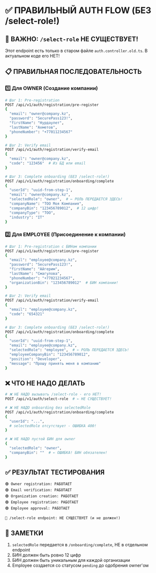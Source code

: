 # ✅ ПРАВИЛЬНЫЙ AUTH FLOW (БЕЗ /select-role!)

## 🎯 ВАЖНО: `/select-role` НЕ СУЩЕСТВУЕТ!

Этот endpoint есть только в старом файле `auth.controller.old.ts`. В актуальном коде его НЕТ!

## 📋 ПРАВИЛЬНАЯ ПОСЛЕДОВАТЕЛЬНОСТЬ

### 1️⃣ Для OWNER (Создание компании)

```bash
# Шаг 1: Pre-registration
POST /api/v1/auth/registration/pre-register
{
  "email": "owner@company.kz",
  "password": "SecurePass123!",
  "firstName": "Нурдаулет",
  "lastName": "Ахметов",
  "phoneNumber": "+77011234567"
}

# Шаг 2: Verify email
POST /api/v1/auth/registration/verify-email
{
  "email": "owner@company.kz",
  "code": "123456"  # Из БД или email
}

# Шаг 3: Complete onboarding (БЕЗ /select-role!)
POST /api/v1/auth/registration/onboarding/complete
{
  "userId": "uuid-from-step-1",
  "email": "owner@company.kz",
  "selectedRole": "owner",  # ← РОЛЬ ПЕРЕДАЕТСЯ ЗДЕСЬ!
  "companyName": "ТОО Моя Компания",
  "companyBin": "123456789012",  # 12 цифр!
  "companyType": "ТОО",
  "industry": "IT"
}
```

### 2️⃣ Для EMPLOYEE (Присоединение к компании)

```bash
# Шаг 1: Pre-registration с БИНом компании
POST /api/v1/auth/registration/pre-register
{
  "email": "employee@company.kz",
  "password": "SecurePass123!",
  "firstName": "Айгерим",
  "lastName": "Смагулова",
  "phoneNumber": "+77021234567",
  "organizationBin": "123456789012"  # БИН компании!
}

# Шаг 2: Verify email
POST /api/v1/auth/registration/verify-email
{
  "email": "employee@company.kz",
  "code": "654321"
}

# Шаг 3: Complete onboarding (БЕЗ /select-role!)
POST /api/v1/auth/registration/onboarding/complete
{
  "userId": "uuid-from-step-1",
  "email": "employee@company.kz",
  "selectedRole": "employee",  # ← РОЛЬ ПЕРЕДАЕТСЯ ЗДЕСЬ!
  "employeeCompanyBin": "123456789012",
  "position": "Developer",
  "message": "Прошу принять меня в компанию"
}
```

## ❌ ЧТО НЕ НАДО ДЕЛАТЬ

```bash
# ❌ НЕ НАДО вызывать /select-role - его НЕТ!
POST /api/v1/auth/select-role  # ← НЕ СУЩЕСТВУЕТ!

# ❌ НЕ НАДО onboarding без selectedRole
POST /api/v1/auth/registration/onboarding/complete
{
  "userId": "...",
  # selectedRole отсутствует - ОШИБКА 400!
}

# ❌ НЕ НАДО пустой БИН для owner
{
  "selectedRole": "owner",
  "companyBin": ""  # ← ОШИБКА! БИН обязателен!
}
```

## ✅ РЕЗУЛЬТАТ ТЕСТИРОВАНИЯ

```
🟢 Owner registration: РАБОТАЕТ
🟢 Email verification: РАБОТАЕТ  
🟢 Organization creation: РАБОТАЕТ
🟢 Employee registration: РАБОТАЕТ
🟢 Employee approval: РАБОТАЕТ

🔴 /select-role endpoint: НЕ СУЩЕСТВУЕТ (и не должен!)
```

## 📝 ЗАМЕТКИ

1. `selectedRole` передается в `/onboarding/complete`, НЕ в отдельном endpoint
2. БИН должен быть ровно 12 цифр
3. БИН должен быть уникальным для каждой организации
4. Employee создается со статусом `pending` до одобрения owner'ом
